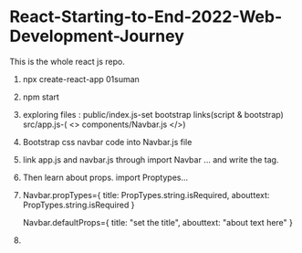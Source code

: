 # React-Starting-to-End-2022-Web-Development-Journey
This is the whole react js repo.


01. npx create-react-app 01suman
02. npm start
03. exploring files : public/index.js-set bootstrap links(script & bootstrap)
                      src/app.js-( <> components/Navbar.js </>)
04. Bootstrap css navbar code into Navbar.js file
05. link app.js and navbar.js through import Navbar ... and write the <Navbar/> tag.
06. Then learn about props. import Proptypes...
07. Navbar.propTypes={
            title: PropTypes.string.isRequired,
            abouttext: PropTypes.string.isRequired
                     }

    Navbar.defaultProps={
             title: "set the title",
            abouttext: "about text here"
                         }
08. 